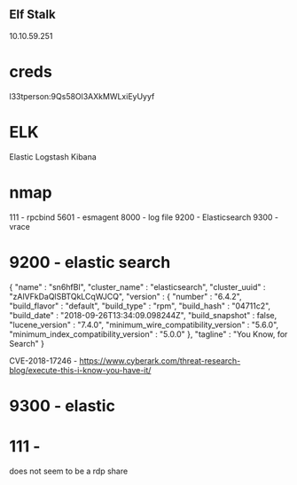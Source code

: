## Elf Stalk

10.10.59.251

# creds

l33tperson:9Qs58Ol3AXkMWLxiEyUyyf

# ELK
Elastic
Logstash
Kibana

# nmap

111  - rpcbind
5601 - esmagent
8000 - log file
9200 - Elasticsearch
9300 - vrace

# 9200 - elastic search

{
  "name" : "sn6hfBl",
  "cluster_name" : "elasticsearch",
  "cluster_uuid" : "zAlVFkDaQlSBTQkLCqWJCQ",
  "version" : {
    "number" : "6.4.2",
    "build_flavor" : "default",
    "build_type" : "rpm",
    "build_hash" : "04711c2",
    "build_date" : "2018-09-26T13:34:09.098244Z",
    "build_snapshot" : false,
    "lucene_version" : "7.4.0",
    "minimum_wire_compatibility_version" : "5.6.0",
    "minimum_index_compatibility_version" : "5.0.0"
  },
  "tagline" : "You Know, for Search"
}

CVE-2018-17246 - https://www.cyberark.com/threat-research-blog/execute-this-i-know-you-have-it/

# 9300 - elastic


# 111 - 
does not seem to be a rdp share